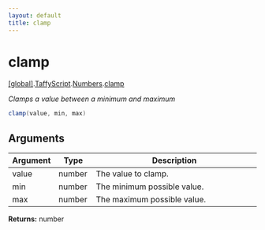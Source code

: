```yaml
---
layout: default
title: clamp
---
```


# clamp

[\[global\]]({{site.baseurl}}/docs/).[TaffyScript]({{site.baseurl}}/docs/TaffyScript/).[Numbers]({{site.baseurl}}/docs/TaffyScript/Numbers/).[clamp]({{site.baseurl}}/docs/TaffyScript/Numbers/clamp/)

_Clamps a value between a minimum and maximum_

```cs
clamp(value, min, max)
```

## Arguments

<table>
  <col width="15%">
  <col width="15%">
  <thead>
    <tr>
      <th>Argument</th>
      <th>Type</th>
      <th>Description</th>
    </tr>
  </thead>
  <tbody>
    <tr>
      <td>value</td>
      <td>number</td>
      <td>The value to clamp.</td>
    </tr>
    <tr>
      <td>min</td>
      <td>number</td>
      <td>The minimum possible value.</td>
    </tr>
    <tr>
      <td>max</td>
      <td>number</td>
      <td>The maximum possible value.</td>
    </tr>
  </tbody>
</table>

**Returns:** number
